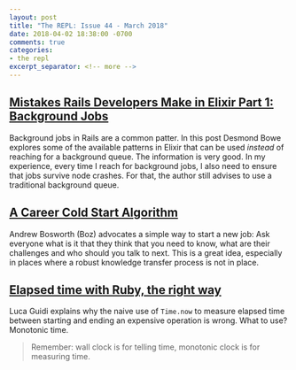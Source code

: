 ```yaml
---
layout: post
title: "The REPL: Issue 44 - March 2018"
date: 2018-04-02 18:38:00 -0700
comments: true
categories:
- the repl
excerpt_separator: <!-- more -->
---
```


## [Mistakes Rails Developers Make in Elixir Part 1: Background Jobs][mistakes]

Background jobs in Rails are a common patter. In this post Desmond Bowe explores some of the available patterns in Elixir that can be used *instead* of reaching for a background queue. The information is very good. In my experience, every time I reach for background jobs, I also need to ensure that jobs survive node crashes. For that, the author still advises to use a traditional background queue.

## [A Career Cold Start Algorithm][cold]

Andrew Bosworth (Boz) advocates a simple way to start a new job: Ask everyone what is it that they think that you need to know, what are their challenges and who should you talk to next. This is a great idea, especially in places where a robust knowledge transfer process is not in place.

## [Elapsed time with Ruby, the right way][time]

Luca Guidi explains why the naive use of `Time.now` to measure elapsed time between starting and ending an expensive operation is wrong. What to use? Monotonic time.

> Remember: wall clock is for telling time, monotonic clock is for measuring time.

[mistakes]: http://crevalle.io/mistakes-rails-developers-make-in-phoenix-pt-1-background-jobs.html
[cold]: http://boz.com/articles/career-cold-start.html
[time]: https://blog.dnsimple.com/2018/03/elapsed-time-with-ruby-the-right-way/
